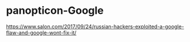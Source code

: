 # panopticon-Google

https://www.salon.com/2017/09/24/russian-hackers-exploited-a-google-flaw-and-google-wont-fix-it/
